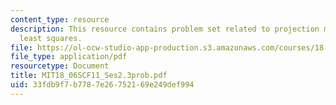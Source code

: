 ```yaml
---
content_type: resource
description: This resource contains problem set related to projection matrices and
  least squares.
file: https://ol-ocw-studio-app-production.s3.amazonaws.com/courses/18-06sc-linear-algebra-fall-2011/33fdb9f7b7787e26752169e249def994_MIT18_06SCF11_Ses2.3prob.pdf
file_type: application/pdf
resourcetype: Document
title: MIT18_06SCF11_Ses2.3prob.pdf
uid: 33fdb9f7-b778-7e26-7521-69e249def994
---
```

